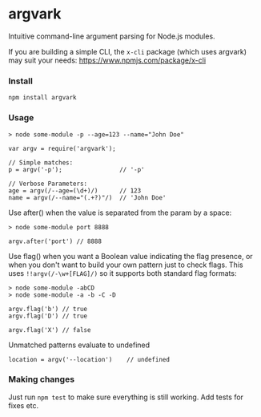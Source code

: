 # argvark
Intuitive command-line argument parsing for Node.js modules. 

If you are building a simple CLI, the `x-cli` package (which uses argvark) may suit your needs: https://www.npmjs.com/package/x-cli

### Install

    npm install argvark


### Usage

    > node some-module -p --age=123 --name="John Doe"

    var argv = require('argvark');

    // Simple matches:
    p = argv('-p');                // '-p'

    // Verbose Parameters:
    age = argv(/--age=(\d+)/)      // 123
    name = argv(/--name="(.+?)"/)  // 'John Doe'

Use after() when the value is separated from the param by a space:

    > node some-module port 8888

    argv.after('port') // 8888

Use flag() when you want a Boolean value indicating the flag presence, or when
you don't want to build your own pattern just to check flags. This uses `!!argv(/-\w+[FLAG]/)`
so it supports both standard flag formats:

    > node some-module -abCD
    > node some-module -a -b -C -D

    argv.flag('b') // true
    argv.flag('D') // true

    argv.flag('X') // false

Unmatched patterns evaluate to undefined

    location = argv('--location')    // undefined


### Making changes
Just run `npm test` to make sure everything is still working. Add tests for
fixes etc.
